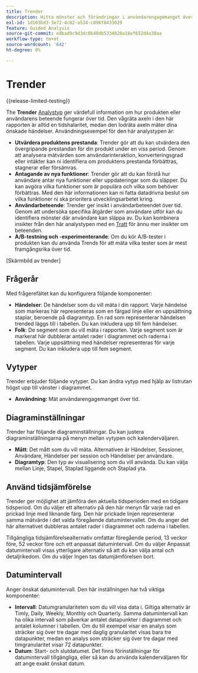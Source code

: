 ```yaml
---
title: Trender
description: Hitta mönster och förändringar i användarengagemanget över tid.
exl-id: 1d103bd3-3e72-4c82-a534-c896f8433029
feature: Guided Analysis
source-git-commit: edbad9c9d3dc0b48db5334828a18ef652d4a38aa
workflow-type: tm+mt
source-wordcount: '642'
ht-degree: 0%

---
```


# Trender

{{release-limited-testing}}

The **Trender** [Analystyp](overview.md) ger värdefull information om hur produkten eller användarens beteende fungerar över tid. Den vågräta axeln i den här rapporten är alltid en tidshalaritet, medan den lodräta axeln mäter dina önskade händelser. Användningsexempel för den här analystypen är:

* **Utvärdera produktens prestanda**: Trender gör att du kan utvärdera den övergripande prestandan för din produkt under en viss period. Genom att analysera mätvärden som användarinteraktion, konverteringsgrad eller intäkter kan ni identifiera om produktens prestanda förbättras, stagnerar eller försämras.
* **Antagande av nya funktioner**: Trender gör att du kan förstå hur användare antar nya funktioner eller uppdateringar som du släpper. Du kan avgöra vilka funktioner som är populära och vilka som behöver förbättras. Med den här informationen kan ni fatta datadrivna beslut om vilka funktioner ni ska prioritera utvecklingsarbetet kring.
* **Användarbeteende**: Trender ger insikt i användarbeteendet över tid. Genom att undersöka specifika åtgärder som användare utför kan du identifiera mönster där användare kan släppa av. Du kan kombinera insikter från den här analystypen med en [Tratt](funnel.md) för ännu mer insikter om beteenden.
* **A/B-testning och -experimenterande**: Om du kör A/B-tester i produkten kan du använda Trends för att mäta vilka tester som är mest framgångsrika över tid.

[Skärmbild av trender]

## Frågerår

Med frågerefältet kan du konfigurera följande komponenter:

* **Händelser**: De händelser som du vill mäta i din rapport. Varje händelse som markeras här representeras som en färgad linje eller en uppsättning staplar, beroende på diagramtyp. En rad som representerar händelsen trended läggs till i tabellen. Du kan inkludera upp till fem händelser.
* **Folk**: De segment som du vill mäta i rapporten. Varje segment som är markerat här dubblerar antalet rader i diagrammet och raderna i tabellen. Varje uppsättning med händelser representeras för varje segment. Du kan inkludera upp till fem segment.

## Vytyper

Trender erbjuder följande vytyper. Du kan ändra vytyp med hjälp av listrutan högst upp till vänster i diagrammet.

* **Användning:** Mät användarengagemanget över tid.

## Diagraminställningar

Trender har följande diagraminställningar. Du kan justera diagraminställningarna på menyn mellan vytypen och kalenderväljaren.

* **Mått**: Det mått som du vill mäta. Alternativen är Händelser, Sessioner, Användare, Händelser per session och Händelser per användare.
* **Diagramtyp**: Den typ av visualisering som du vill använda. Du kan välja mellan Linje, Stapel, Staplad liggande och Staplad yta.

## Använd tidsjämförelse

Trender ger möjlighet att jämföra den aktuella tidsperioden med en tidigare tidsperiod. Om du väljer ett alternativ på den här menyn får varje rad en prickad linje med liknande färg. Den här prickade linjen representerar samma mätvärde i det valda föregående datumintervallet. Om du anger det här alternativet dubbleras antalet rader i diagrammet och raderna i tabellen.

Tillgängliga tidsjämförelsealternativ omfattar föregående period, 13 veckor före, 52 veckor före och ett anpassat datumintervall. Om du väljer Anpassat datumintervall visas ytterligare alternativ så att du kan välja antal och detaljrikedom. Om du väljer Ingen tas datumjämförelsen bort.

## Datumintervall

Anger önskat datumintervall. Den här inställningen har två viktiga komponenter:

* **Intervall**: Datumgranulariteten som du vill visa data i. Giltiga alternativ är Timly, Daily, Weekly, Monthly och Quarterly. Samma datumintervall kan ha olika intervall som påverkar antalet datapunkter i diagrammet och antalet kolumner i tabellen. Om du till exempel visar en analys som sträcker sig över tre dagar med daglig granularitet visas bara tre datapunkter, medan en analys som sträcker sig över tre dagar med timgranularitet visar 72 datapunkter.
* **Datum**: Start- och slutdatumet. Det finns förinställningar för datumintervall tillgängliga, eller så kan du använda kalenderväljaren för att ange exakt önskat datum.

